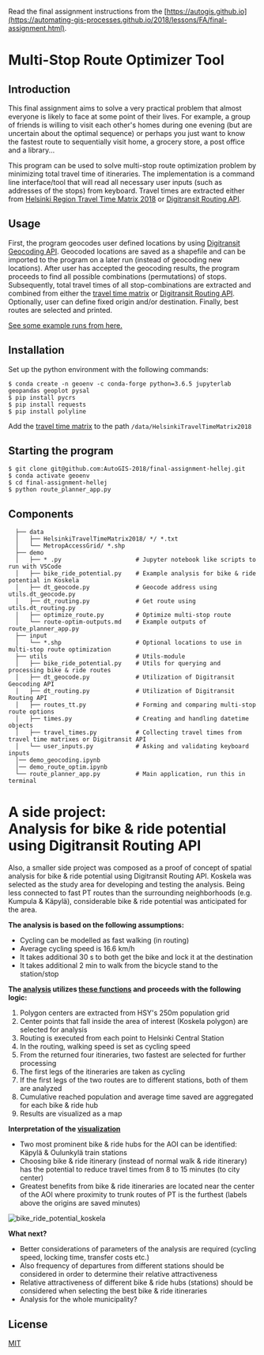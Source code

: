 Read the final assignment instructions from the [https://autogis.github.io](https://automating-gis-processes.github.io/2018/lessons/FA/final-assignment.html).

# Multi-Stop Route Optimizer Tool
## Introduction
This final assignment aims to solve a very practical problem that almost everyone is likely to face at some point of their lives. For example, a group of friends is willing to visit each other's homes during one evening (but are uncertain about the optimal sequence) or perhaps you just want to know the fastest route to sequentially visit home, a grocery store, a post office and a library... 

This program can be used to solve multi-stop route optimization problem by minimizing total travel time of itineraries. The implementation is a command line interface/tool that will read all necessary user inputs (such as addresses of the stops) from keyboard. Travel times are extracted either from [Helsinki Region Travel Time Matrix 2018](https://blogs.helsinki.fi/accessibility/helsinki-region-travel-time-matrix-2018/) or [Digitransit Routing API](https://digitransit.fi/en/developers/apis/1-routing-api/). 

## Usage
First, the program geocodes user defined locations by using [Digitransit Geocoding API](https://digitransit.fi/en/developers/apis/2-geocoding-api/). Geocoded locations are saved as a shapefile and can be imported to the program on a later run (instead of geocoding new locations). After user has accepted the geocoding results, the program proceeds to find all possible combinations (permutations) of stops. Subsequently, total travel times of all stop-combinations are extracted and combined from either the [travel time matrix](https://blogs.helsinki.fi/accessibility/helsinki-region-travel-time-matrix-2018/) or [Digitransit Routing API](https://digitransit.fi/en/developers/apis/1-routing-api/). Optionally, user can define fixed origin and/or destination. Finally, best routes are selected and printed. 

[See some example runs from here.](demo/route-optim-outputs.md)

## Installation
Set up the python environment with the following commands:
```
$ conda create -n geoenv -c conda-forge python=3.6.5 jupyterlab geopandas geoplot pysal
$ pip install pycrs
$ pip install requests
$ pip install polyline
```
Add the [travel time matrix](https://blogs.helsinki.fi/accessibility/helsinki-region-travel-time-matrix-2018/)
 to the path `/data/HelsinkiTravelTimeMatrix2018`

## Starting the program
```
$ git clone git@github.com:AutoGIS-2018/final-assignment-hellej.git
$ conda activate geoenv
$ cd final-assignment-hellej
$ python route_planner_app.py
```

## Components
``` 
  ├── data
  │   ├── HelsinkiTravelTimeMatrix2018/ */ *.txt     
  │   └── MetropAccessGrid/ *.shp
  ├── demo 
  │   ├── * .py                     # Jupyter notebook like scripts to run with VSCode
  │   ├── bike_ride_potential.py    # Example analysis for bike & ride potential in Koskela
  │   ├── dt_geocode.py             # Geocode address using utils.dt_geocode.py
  │   ├── dt_routing.py             # Get route using utils.dt_routing.py
  │   ├── optimize_route.py         # Optimize multi-stop route
  │   └── route-optim-outputs.md    # Example outputs of route_planner_app.py
  ├── input
  │   └── *.shp                     # Optional locations to use in multi-stop route optimization
  ├── utils                         # Utils-module
  │   ├── bike_ride_potential.py    # Utils for querying and processing bike & ride routes
  │   ├── dt_geocode.py             # Utilization of Digitransit Geocoding API
  │   ├── dt_routing.py             # Utilization of Digitransit Routing API
  │   ├── routes_tt.py              # Forming and comparing multi-stop route options
  │   ├── times.py                  # Creating and handling datetime objects
  │   ├── travel_times.py           # Collecting travel times from travel time matrixes or Digitransit API
  │   └── user_inputs.py            # Asking and validating keyboard inputs
  │── demo_geocoding.ipynb
  │── demo_route_optim.ipynb
  └── route_planner_app.py          # Main application, run this in terminal
```

# A side project: <br/>Analysis for bike & ride potential using Digitransit Routing API 
Also, a smaller side project was composed as a proof of concept of spatial analysis for bike & ride potential using Digitransit Routing API. Koskela was selected as the study area for developing and testing the analysis. Being less connected to fast PT routes than the surrounding neighborhoods (e.g. Kumpula & Käpylä), considerable bike & ride potential was anticipated for the area. 

**The analysis is based on the following assumptions:**
* Cycling can be modelled as fast walking (in routing)
* Average cycling speed is 16.6 km/h
* It takes additional 30 s to both get the bike and lock it at the destination
* It takes additional 2 min to walk from the bicycle stand to the station/stop

**The [analysis](demo/bike_ride_potential.py) utilizes [these functions](utils/bike_ride_potential.py) and proceeds with the following logic:**
1) Polygon centers are extracted from HSY's 250m population grid
2) Center points that fall inside the area of interest (Koskela polygon) are selected for analysis
3) Routing is executed from each point to Helsinki Central Station
4) In the routing, walking speed is set as cycling speed
5) From the returned four itineraries, two fastest are selected for further processing
6) The first legs of the itineraries are taken as cycling
7) If the first legs of the two routes are to different stations, both of them are analyzed
8) Cumulative reached population and average time saved are aggregated for each bike & ride hub
9) Results are visualized as a map

**Interpretation of the [visualization](demo/output/koskela_br.png)**
* Two most prominent bike & ride hubs for the AOI can be identified: Käpylä & Oulunkylä train stations
* Choosing bike & ride itinerary (instead of normal walk & ride itinerary) has the potential to reduce travel times from 8 to 15 minutes (to city center)
* Greatest benefits from bike & ride itineraries are located near the center of the AOI where proximity to trunk routes of PT is the furthest (labels above the origins are saved minutes)

![bike_ride_potential_koskela](demo/output/koskela_br.png)

**What next?**
* Better considerations of parameters of the analysis are required (cycling speed, locking time, transfer costs etc.)
* Also frequency of departures from different stations should be considered in order to determine their relative attractiveness
* Relative attractiveness of different bike & ride hubs (stations) should be considered when selecting the best bike & ride itineraries
* Analysis for the whole municipality?

## License
[MIT](LICENSE)
